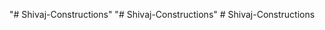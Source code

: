"# Shivaj-Constructions" 
"# Shivaj-Constructions" 
#   S h i v a j - C o n s t r u c t i o n s  
 